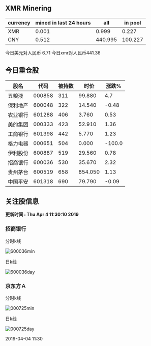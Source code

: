 ## XMR Minering

|currency|mined in last 24 hours|all|in pool|
|---|---|---|---|
|XMR|0.001|0.999|0.227|
|CNY|0.512|440.995|100.227|

今日美元对人民币 6.71	今日xmr对人民币441.36


## 今日重仓股 

|股名|代码|被持数|时价|涨跌%|
|---|---|---|---|---|
|五粮液|000858|311|99.880|4.7|
|保利地产|600048|322|14.540|-0.48|
|农业银行|601288|406|3.760|0.53|
|美的集团|000333|423|52.910|1.36|
|工商银行|601398|442|5.770|1.23|
|格力电器|000651|504|0.000|-100.0|
|伊利股份|600887|519|29.560|0.78|
|招商银行|600036|530|35.670|2.32|
|贵州茅台|600519|658|854.050|1.13|
|中国平安|601318|690|79.790|-0.09|

## 关注股信息
**更新时间 : Thu Apr  4 11:30:10 2019**
### 招商银行 
分时k线

![600036min](http://image.sinajs.cn/newchart/min/n/sh600036.gif)

日k线

![600036day](http://image.sinajs.cn/newchart/daily/n/sh600036.gif)

### 京东方Ａ 
分时k线

![000725min](http://image.sinajs.cn/newchart/min/n/sz000725.gif)

日k线

![000725day](http://image.sinajs.cn/newchart/daily/n/sz000725.gif)

2019-04-04 11:30